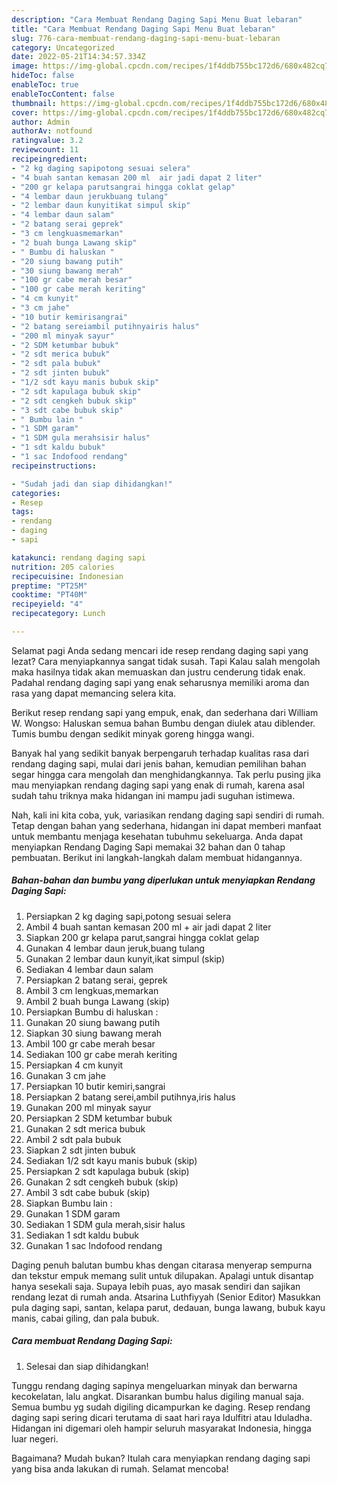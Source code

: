 ```yaml
---
description: "Cara Membuat Rendang Daging Sapi Menu Buat lebaran"
title: "Cara Membuat Rendang Daging Sapi Menu Buat lebaran"
slug: 776-cara-membuat-rendang-daging-sapi-menu-buat-lebaran
category: Uncategorized
date: 2022-05-21T14:34:57.334Z
image: https://img-global.cpcdn.com/recipes/1f4ddb755bc172d6/680x482cq70/rendang-daging-sapi-foto-resep-utama.jpg
hideToc: false
enableToc: true
enableTocContent: false
thumbnail: https://img-global.cpcdn.com/recipes/1f4ddb755bc172d6/680x482cq70/rendang-daging-sapi-foto-resep-utama.jpg
cover: https://img-global.cpcdn.com/recipes/1f4ddb755bc172d6/680x482cq70/rendang-daging-sapi-foto-resep-utama.jpg
author: Admin
authorAv: notfound
ratingvalue: 3.2
reviewcount: 11
recipeingredient:
- "2 kg daging sapipotong sesuai selera"
- "4 buah santan kemasan 200 ml  air jadi dapat 2 liter"
- "200 gr kelapa parutsangrai hingga coklat gelap"
- "4 lembar daun jerukbuang tulang"
- "2 lembar daun kunyitikat simpul skip"
- "4 lembar daun salam"
- "2 batang serai geprek"
- "3 cm lengkuasmemarkan"
- "2 buah bunga Lawang skip"
- " Bumbu di haluskan "
- "20 siung bawang putih"
- "30 siung bawang merah"
- "100 gr cabe merah besar"
- "100 gr cabe merah keriting"
- "4 cm kunyit"
- "3 cm jahe"
- "10 butir kemirisangrai"
- "2 batang sereiambil putihnyairis halus"
- "200 ml minyak sayur"
- "2 SDM ketumbar bubuk"
- "2 sdt merica bubuk"
- "2 sdt pala bubuk"
- "2 sdt jinten bubuk"
- "1/2 sdt kayu manis bubuk skip"
- "2 sdt kapulaga bubuk skip"
- "2 sdt cengkeh bubuk skip"
- "3 sdt cabe bubuk skip"
- " Bumbu lain "
- "1 SDM garam"
- "1 SDM gula merahsisir halus"
- "1 sdt kaldu bubuk"
- "1 sac Indofood rendang"
recipeinstructions:

- "Sudah jadi dan siap dihidangkan!"
categories:
- Resep
tags:
- rendang
- daging
- sapi

katakunci: rendang daging sapi 
nutrition: 205 calories
recipecuisine: Indonesian
preptime: "PT25M"
cooktime: "PT40M"
recipeyield: "4"
recipecategory: Lunch

---
```



Selamat pagi Anda sedang mencari ide resep rendang daging sapi yang lezat? Cara menyiapkannya sangat tidak susah. Tapi Kalau salah mengolah maka hasilnya tidak akan memuaskan dan justru cenderung tidak enak. Padahal rendang daging sapi yang enak seharusnya memiliki aroma dan rasa yang dapat memancing selera kita.


Berikut resep rendang sapi yang empuk, enak, dan sederhana dari William W. Wongso: Haluskan semua bahan Bumbu dengan diulek atau diblender. Tumis bumbu dengan sedikit minyak goreng hingga wangi.

Banyak hal yang sedikit banyak berpengaruh terhadap kualitas rasa dari rendang daging sapi, mulai dari jenis bahan, kemudian pemilihan bahan segar hingga cara mengolah dan menghidangkannya. Tak perlu pusing jika mau menyiapkan rendang daging sapi yang enak di rumah, karena asal sudah tahu triknya maka hidangan ini mampu jadi suguhan istimewa.


Nah, kali ini kita coba, yuk, variasikan rendang daging sapi sendiri di rumah. Tetap dengan bahan yang sederhana, hidangan ini dapat memberi manfaat untuk membantu menjaga kesehatan tubuhmu sekeluarga. Anda dapat menyiapkan Rendang Daging Sapi memakai 32 bahan dan 0 tahap pembuatan. Berikut ini langkah-langkah dalam membuat hidangannya.

<!--inarticleads1-->

##### Bahan-bahan dan bumbu yang diperlukan untuk menyiapkan Rendang Daging Sapi:

1. Persiapkan 2 kg daging sapi,potong sesuai selera
1. Ambil 4 buah santan kemasan 200 ml + air jadi dapat 2 liter
1. Siapkan 200 gr kelapa parut,sangrai hingga coklat gelap
1. Gunakan 4 lembar daun jeruk,buang tulang
1. Gunakan 2 lembar daun kunyit,ikat simpul (skip)
1. Sediakan 4 lembar daun salam
1. Persiapkan 2 batang serai, geprek
1. Ambil 3 cm lengkuas,memarkan
1. Ambil 2 buah bunga Lawang (skip)
1. Persiapkan  Bumbu di haluskan :
1. Gunakan 20 siung bawang putih
1. Siapkan 30 siung bawang merah
1. Ambil 100 gr cabe merah besar
1. Sediakan 100 gr cabe merah keriting
1. Persiapkan 4 cm kunyit
1. Gunakan 3 cm jahe
1. Persiapkan 10 butir kemiri,sangrai
1. Persiapkan 2 batang serei,ambil putihnya,iris halus
1. Gunakan 200 ml minyak sayur
1. Persiapkan 2 SDM ketumbar bubuk
1. Gunakan 2 sdt merica bubuk
1. Ambil 2 sdt pala bubuk
1. Siapkan 2 sdt jinten bubuk
1. Sediakan 1/2 sdt kayu manis bubuk (skip)
1. Persiapkan 2 sdt kapulaga bubuk (skip)
1. Gunakan 2 sdt cengkeh bubuk (skip)
1. Ambil 3 sdt cabe bubuk (skip)
1. Siapkan  Bumbu lain :
1. Gunakan 1 SDM garam
1. Sediakan 1 SDM gula merah,sisir halus
1. Sediakan 1 sdt kaldu bubuk
1. Gunakan 1 sac Indofood rendang


Daging penuh balutan bumbu khas dengan citarasa menyerap sempurna dan tekstur empuk memang sulit untuk dilupakan. Apalagi untuk disantap hanya sesekali saja. Supaya lebih puas, ayo masak sendiri dan sajikan rendang lezat di rumah anda. Atsarina Luthfiyyah (Senior Editor) Masukkan pula daging sapi, santan, kelapa parut, dedauan, bunga lawang, bubuk kayu manis, cabai giling, dan pala bubuk. 

<!--inarticleads2-->

##### Cara membuat Rendang Daging Sapi:


1. Selesai dan siap dihidangkan!

Tunggu rendang daging sapinya mengeluarkan minyak dan berwarna kecokelatan, lalu angkat. Disarankan bumbu halus digiling manual saja. Semua bumbu yg sudah digiling dicampurkan ke daging. Resep rendang daging sapi sering dicari terutama di saat hari raya Idulfitri atau Iduladha. Hidangan ini digemari oleh hampir seluruh masyarakat Indonesia, hingga luar negeri. 

Bagaimana? Mudah bukan? Itulah cara menyiapkan rendang daging sapi yang bisa anda lakukan di rumah. Selamat mencoba!
